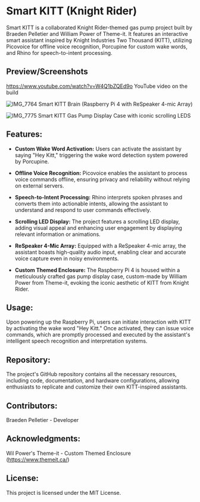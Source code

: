 # Smart KITT (Knight Rider)

Smart KITT is a collaborated Knight Rider-themed gas pump project built by Braeden Pelletier and William Power of Theme-it. 
It features an interactive smart assistant inspired by Knight Industries Two Thousand (KITT), utilizing Picovoice for offline voice recognition, Porcupine for custom wake words, and Rhino for speech-to-intent processing.


## Preview/Screenshots
https://www.youtube.com/watch?v=W4Q1bZQEd9o
YouTube video on the build

![IMG_7764](https://github.com/BraedenP232/kitt_robot/assets/83258877/69adb165-db39-4e83-b460-fa0b1167fe72)
Smart KITT Brain (Raspberry Pi 4 with ReSpeaker 4-mic Array)

![IMG_7775](https://github.com/BraedenP232/kitt_robot/assets/83258877/aca6d15e-0d9e-45b3-8dc4-53d4e3e5cb28)
Smart KITT Gas Pump Display Case with iconic scrolling LEDS


## Features:

- **Custom Wake Word Activation:** Users can activate the assistant by saying "Hey Kitt," triggering the wake word detection system powered by Porcupine.

- **Offline Voice Recognition:** Picovoice enables the assistant to process voice commands offline, ensuring privacy and reliability without relying on external servers.

- **Speech-to-Intent Processing:** Rhino interprets spoken phrases and converts them into actionable intents, allowing the assistant to understand and respond to user commands effectively.

- **Scrolling LED Display:** The project features a scrolling LED display, adding visual appeal and enhancing user engagement by displaying relevant information or animations.

- **ReSpeaker 4-Mic Array:** Equipped with a ReSpeaker 4-mic array, the assistant boasts high-quality audio input, enabling clear and accurate voice capture even in noisy environments.

- **Custom Themed Enclosure:** The Raspberry Pi 4 is housed within a meticulously crafted gas pump display case, custom-made by William Power from Theme-it, evoking the iconic aesthetic of KITT from Knight Rider.

## Usage:

Upon powering up the Raspberry Pi, users can initiate interaction with KITT by activating the wake word "Hey Kitt." Once activated, they can issue voice commands, which are promptly processed and executed by the assistant's intelligent speech recognition and interpretation systems.

## Repository:

The project's GitHub repository contains all the necessary resources, including code, documentation, and hardware configurations, allowing enthusiasts to replicate and customize their own KITT-inspired assistants.

## Contributors:

Braeden Pelletier - Developer

## Acknowledgments:

Wil Power's Theme-it - Custom Themed Enclosure (https://www.themeit.ca/)

## License:

This project is licensed under the MIT License.
